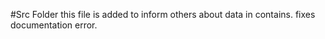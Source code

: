 #Src Folder
this file is added to inform others about data in contains.
fixes documentation error.

